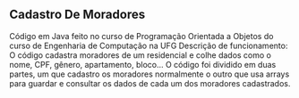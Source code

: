 ## Cadastro De Moradores
Código em Java feito no curso de Programação Orientada  a Objetos do curso de Engenharia de Computação na UFG
Descrição de funcionamento:
O código cadastra moradores de um residencial e colhe dados como o nome, CPF, gênero, apartamento, bloco...
O código foi dividido em duas partes, um que cadastro os moradores normalmente o outro que usa arrays para guardar e consultar os dados de cada um dos
moradores cadastrados.
